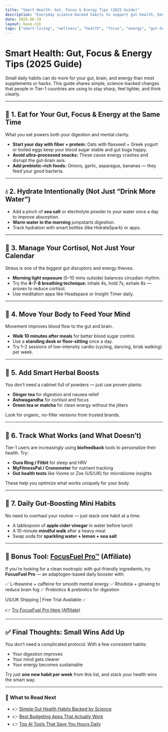 ```yaml
---
title: "Smart Health: Gut, Focus & Energy Tips (2025 Guide)"
description: "Everyday science-backed habits to support gut health, boost focus, and unlock clean energy — without extreme diets or pills."
date: 2025-06-29
layout: base.njk
tags: ["smart-living", "wellness", "health", "focus", "energy", "gut-health"]
---
```




# Smart Health: Gut, Focus & Energy Tips (2025 Guide)

Small daily habits can do more for your gut, brain, and energy than most supplements or hacks. This guide shares simple, science-backed changes that people in Tier-1 countries are using to stay sharp, feel lighter, and think clearly.

---

## 🧠 1. Eat for Your Gut, Focus & Energy at the Same Time

What you eat powers both your digestion and mental clarity.

* **Start your day with fiber + protein:** Oats with flaxseed + Greek yogurt or boiled eggs keep your blood sugar stable and gut bugs happy.
* **Avoid ultra-processed snacks:** These cause energy crashes and disrupt the gut-brain axis.
* **Add prebiotic-rich foods:** Onions, garlic, asparagus, bananas — they feed your good bacteria.

---

## 💧 2. Hydrate Intentionally (Not Just “Drink More Water”)

* Add a pinch of **sea salt** or electrolyte powder to your water once a day to improve absorption.
* **Warm water in the morning** jumpstarts digestion.
* Track hydration with smart bottles (like HidrateSpark) or apps.

---

## 🧘 3. Manage Your Cortisol, Not Just Your Calendar

Stress is one of the biggest gut disruptors and energy thieves.

* **Morning light exposure** (5–10 mins outside) balances circadian rhythm.
* Try the **4-7-8 breathing technique**: inhale 4s, hold 7s, exhale 8s — proven to reduce cortisol.
* Use meditation apps like Headspace or Insight Timer daily.

---

## 🚶 4. Move Your Body to Feed Your Mind

Movement improves blood flow to the gut and brain.

* **Walk 10 minutes after meals** for better blood sugar control.
* Use a **standing desk or floor-sitting** once a day.
* Try 1–2 sessions of low-intensity cardio (cycling, dancing, brisk walking) per week.

---

## 🍵 5. Add Smart Herbal Boosts

You don’t need a cabinet full of powders — just use proven plants:

* **Ginger tea** for digestion and nausea relief
* **Ashwagandha** for cortisol and focus
* **Green tea or matcha** for clean energy without the jitters

Look for organic, no-filler versions from trusted brands.

---

## 🔬 6. Track What Works (and What Doesn’t)

Tier-1 users are increasingly using **biofeedback** tools to personalize their health. Try:

* **Oura Ring / Fitbit** for sleep and HRV
* **MyFitnessPal / Cronometer** for nutrient tracking
* **Gut health tests** like Viome or Zoe (US/UK) for microbiome insights

These help you optimize what works uniquely for your body.

---

## 🧃 7. Daily Gut-Boosting Mini Habits

No need to overhaul your routine — just stack one habit at a time:

* A tablespoon of **apple cider vinegar** in water before lunch
* A 10-minute **mindful walk** after a heavy meal
* Swap soda for **sparkling water + lemon + sea salt**

---

## 🧰 Bonus Tool: [FocusFuel Pro™](#) (Affiliate)

If you're looking for a clean nootropic with gut-friendly ingredients, try **FocusFuel Pro** — an adaptogen-based daily booster with:

✅ L-theanine + caffeine for smooth mental energy
✅ Rhodiola + ginseng to reduce brain fog
✅ Probiotics & prebiotics for digestion

US/UK Shipping | Free Trial Available ✅

👉 [Try FocusFuel Pro Here (Affiliate)](#)

---

## ✅ Final Thoughts: Small Wins Add Up

You don’t need a complicated protocol. With a few consistent habits:

* Your digestion improves
* Your mind gets clearer
* Your energy becomes sustainable

Try just **one new habit per week** from this list, and stack your health wins the smart way.

---

### 📌 What to Read Next

* 👉 [Simple Gut Health Habits Backed by Science](/gut-health-tips.html)
* 👉 [Best Budgeting Apps That Actually Work](#)
* 👉 [Top AI Tools That Save You Hours Daily](#)

